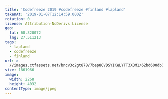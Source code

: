 ```yaml
---
title: 'Codefreeze 2019 #codefreeze #finland #lapland'
takenAt: '2019-01-07T12:14:59.000Z'
rotation: 0
license: Attribution-NoDerivs License
geo:
  lat: 68.320072
  lng: 27.511213
tags:
  - lapland
  - codefreeze
  - finland
url: >-
  //images.ctfassets.net/bncv3c2gt878/7bep8CVDSYIKeLYTT3XQM1/62bd600db35727ea5c13a735c0332440/codefreeze-2019-codefreeze-finland-lapland_32863166378_o
size: 1861966
image:
  width: 2268
  height: 4032
contentType: image/jpeg
---
```


